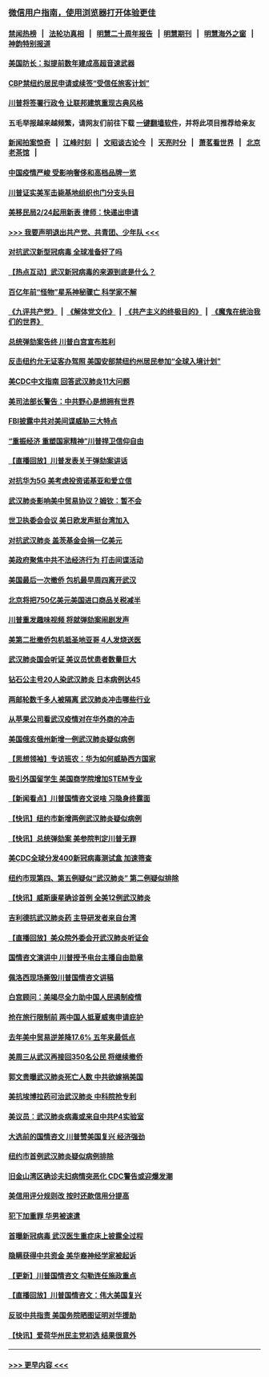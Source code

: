 ### [微信用户指南，使用浏览器打开体验更佳](https://github.com/gfw-breaker/banned-news1/blob/master/indexes/wechat-guide.md?t=0)
#### [禁闻热榜](热点新闻.md?t=0)  &nbsp;&nbsp;|&nbsp;&nbsp; [法轮功真相](https://github.com/gfw-breaker/truth/blob/master/README.md?t=0) &nbsp;&nbsp;|&nbsp;&nbsp; [明慧二十周年报告](https://github.com/gfw-breaker/mh-reports/blob/master/README.md?t=0) &nbsp;&nbsp;|&nbsp;&nbsp;[明慧期刊](https://github.com/gfw-breaker/mh-qikan) &nbsp;&nbsp;|&nbsp;&nbsp; [明慧海外之窗](https://github.com/gfw-breaker/mh-news/blob/master/README.md?t=0) &nbsp;&nbsp;|&nbsp;&nbsp; [神韵特别报道](https://github.com/gfw-breaker/mh-news/blob/master/shenyun.md?t=0)
#### [美国防长：拟提前数年建成高超音速武器](../pages/nsc412/n11850959.md?t=02071702) 
#### [CBP禁纽约居民申请或续签“受信任旅客计划”](../pages/nsc412/n11850857.md?t=02071702) 
#### [川普将签署行政令 让联邦建筑重现古典风格](../pages/nsc412/n11850654.md?t=02071702) 
#### 五毛举报越来越频繁，请网友们前往下载 [一键翻墙软件](https://github.com/gfw-breaker/ssr-accounts)，并将此项目推荐给亲友
#### [新闻拍案惊奇](https://github.com/gfw-breaker/banned-news1/blob/master/pages/link4.md) &nbsp;&nbsp;|&nbsp;&nbsp; [江峰时刻](https://github.com/gfw-breaker/banned-news1/blob/master/pages/link4.md) &nbsp;&nbsp;|&nbsp;&nbsp; [文昭谈古论今](https://github.com/gfw-breaker/banned-news1/blob/master/pages/link4.md) &nbsp;&nbsp;|&nbsp;&nbsp; [天亮时分](https://github.com/gfw-breaker/banned-news1/blob/master/pages/link4.md) &nbsp;&nbsp;|&nbsp;&nbsp; [萧茗看世界](https://github.com/gfw-breaker/banned-news1/blob/master/pages/link4.md) &nbsp;&nbsp;|&nbsp;&nbsp; [北京老茶馆](https://github.com/gfw-breaker/banned-news1/blob/master/pages/link4.md) &nbsp;&nbsp;|&nbsp;&nbsp; 
#### [中国疫情严峻 受影响奢侈和高档品牌一览](../pages/nsc412/n11850319.md?t=02071702) 
#### [川普证实美军击毙基地组织也门分支头目](../pages/nsc412/n11850383.md?t=02071702) 
#### [美移民局2/24起用新表 律师：快递出申请](../pages/nsc412/n11848220.md?t=02071702) 
#### [>>> 我要声明退出共产党、共青团、少年队 <<<](https://github.com/begood0513/goodnews/blob/master/quit/letter.md) 
#### [对抗武汉新型冠病毒 全球准备好了吗](../pages/nsc412/n11850142.md?t=02071702) 
#### [【热点互动】武汉新冠病毒的来源到底是什么？](../pages/nsc412/n11849749.md?t=02071702) 
#### [百亿年前“怪物”星系神秘骤亡 科学家不解](../pages/nsc412/n11849863.md?t=02071702) 
#### [《九评共产党》](https://github.com/begood0513/9ping.md/blob/master/README.md) &nbsp;|&nbsp; [《解体党文化》](../../../../jtdwh.md/blob/master/README.md)  &nbsp;|&nbsp; [《共产主义的终极目的》](../../../../gczydzjmd.md/blob/master/README.md) &nbsp;|&nbsp; [《魔鬼在统治我们的世界》](../../../../mgztzwmdsj.md/blob/master/README.md) 
#### [总统弹劾案告终 川普白宫宣布胜利](../pages/nsc412/n11849985.md?t=02071702) 
#### [反击纽约允无证客办驾照  美国安部禁纽约州居民参加“全球入境计划”](../pages/nsc412/n11849828.md?t=02071702) 
#### [美CDC中文指南 回答武汉肺炎11大问题](../pages/nsc412/n11849703.md?t=02071702) 
#### [美司法部长警告：中共野心是想拥有世界](../pages/nsc412/n11849769.md?t=02071702) 
#### [FBI披露中共对美间谍威胁三大特点](../pages/nsc412/n11849700.md?t=02071702) 
#### [“重振经济 重塑国家精神”川普捍卫信仰自由](../pages/nsc412/n11849641.md?t=02071702) 
#### [【直播回放】川普发表关于弹劾案讲话](../pages/nsc412/n11849472.md?t=02071702) 
#### [对抗华为5G 美考虑投资诺基亚和爱立信](../pages/nsc412/n11849510.md?t=02071702) 
#### [武汉肺炎影响美中贸易协议？姆钦：暂不会](../pages/nsc412/n11849497.md?t=02071702) 
#### [世卫执委会会议 美日欧发声挺台湾加入](../pages/nsc412/n11849433.md?t=02071702) 
#### [对抗武汉肺炎 盖茨基金会捐一亿美元](../pages/nsc412/n11848953.md?t=02071702) 
#### [美政府聚焦中共不法经济行为 打击间谍活动](../pages/nsc412/n11849322.md?t=02071702) 
#### [美国最后一次撤侨 包机最早周四离开武汉](../pages/nsc412/n11849395.md?t=02071702) 
#### [北京将把750亿美元美国进口商品关税减半](../pages/nsc412/n11848896.md?t=02071702) 
#### [川普重发趣味视频 将就弹劾案闹剧发声](../pages/nsc412/n11848715.md?t=02071702) 
#### [美第二批撤侨包机抵圣地亚哥 4人发烧送医](../pages/nsc412/n11847923.md?t=02071702) 
#### [武汉肺炎国会听证 美议员忧患者数量巨大](../pages/nsc412/n11844851.md?t=02071702) 
#### [钻石公主号20人染武汉肺炎 日本病例达45](../pages/nsc412/n11847823.md?t=02071702) 
#### [两邮轮数千多人被隔离 武汉肺炎冲击哪些行业](../pages/nsc412/n11847456.md?t=02071702) 
#### [从苹果公司看武汉疫情对在华外商的冲击](../pages/nsc412/n11847586.md?t=02071702) 
#### [美国俄亥俄州新增一例武汉肺炎疑似病例](../pages/nsc412/n11847714.md?t=02071702) 
#### [【思想领袖】专访班农：华为如何威胁西方国家](../pages/nsc412/n11847306.md?t=02071702) 
#### [吸引外国留学生 美国商学院增加STEM专业](../pages/nsc412/n11847417.md?t=02071702) 
#### [【新闻看点】川普国情咨文说啥 习隐身终露面](../pages/nsc412/n11847016.md?t=02071702) 
#### [【快讯】纽约市新增两例武汉肺炎疑似病例](../pages/nsc412/n11847250.md?t=02071702) 
#### [【快讯】总统弹劾案 美参院判定川普无罪](../pages/nsc412/n11847316.md?t=02071702) 
#### [美CDC全球分发400新冠病毒测试盒 加速筛查](../pages/nsc412/n11847260.md?t=02071702) 
#### [纽约市现第四、第五例疑似“武汉肺炎”   第二例疑似排除](../pages/nsc412/n11847332.md?t=02071702) 
#### [【快讯】威斯康星确诊首例 全美12例武汉肺炎](../pages/nsc412/n11847162.md?t=02071702) 
#### [吉利德抗武汉肺炎药 主导研发者来自台湾](../pages/nsc412/n11847064.md?t=02071702) 
#### [【直播回放】美众院外委会开武汉肺炎听证会](../pages/nsc412/n11846727.md?t=02071702) 
#### [国情咨文演讲中 川普授予电台主播自由勋章](../pages/nsc412/n11846815.md?t=02071702) 
#### [佩洛西现场撕毁川普国情咨文讲稿](../pages/nsc412/n11846724.md?t=02071702) 
#### [白宫顾问：美竭尽全力助中国人民遏制疫情](../pages/nsc412/n11846756.md?t=02071702) 
#### [抢在旅行限制前 两中国人抵夏威夷申请庇护](../pages/nsc412/n11846866.md?t=02071702) 
#### [去年美中贸易逆差降17.6% 五年来最低点](../pages/nsc412/n11846755.md?t=02071702) 
#### [美周三从武汉再接回350名公民 将继续撤侨](../pages/nsc412/n11846705.md?t=02071702) 
#### [郭文贵曝武汉肺炎死亡人数 中共欲嫁祸美国](../pages/nsc412/n11846240.md?t=02071702) 
#### [美抗埃博拉药可治武汉肺炎 中科院抢专利](../pages/nsc412/n11846409.md?t=02071702) 
#### [美议员：武汉肺炎病毒或来自中共P4实验室](../pages/nsc412/n11846043.md?t=02071702) 
#### [大选前的国情咨文 川普赞美国复兴 经济强劲](../pages/nsc412/n11845526.md?t=02071702) 
#### [纽约市首例武汉肺炎疑似病例排除](../pages/nsc412/n11844989.md?t=02071702) 
#### [旧金山湾区确诊夫妇病情突恶化 CDC警告或迎爆发潮](../pages/nsc412/n11845730.md?t=02071702) 
#### [美信用评分规则改  按时还款信用分提高](../pages/nsc412/n11845488.md?t=02071702) 
#### [犯下加重罪 华男被速遣](../pages/nsc412/n11845476.md?t=02071702) 
#### [首曝新冠病毒 武汉医生重症床上披露全过程](../pages/nsc412/n11845150.md?t=02071702) 
#### [隐瞒获得中共资金 美华裔神经学家被起诉](../pages/nsc412/n11844879.md?t=02071702) 
#### [【更新】川普国情咨文 勾勒连任施政重点](../pages/nsc412/n11845223.md?t=02071702) 
#### [【直播回放】川普国情咨文：伟大美国复兴](../pages/nsc412/n11842079.md?t=02071702) 
#### [反驳中共指责 美国务院晒图证明对华援助](../pages/nsc412/n11844859.md?t=02071702) 
#### [【快讯】爱荷华州民主党初选 结果很意外](../pages/nsc412/n11844878.md?t=02071702) 

----
#### [ >>> 更早内容 <<< ](../indexes/nsc412-earlier.md)

